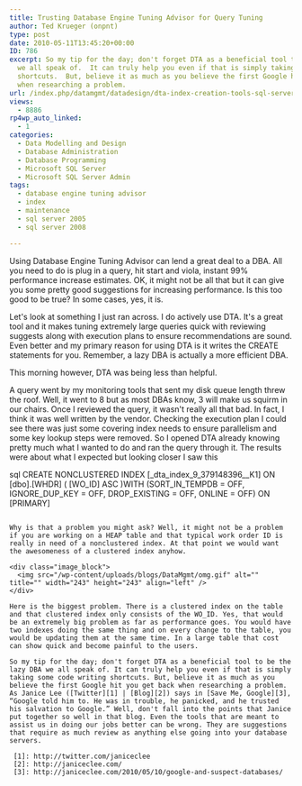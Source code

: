 ```yaml
---
title: Trusting Database Engine Tuning Advisor for Query Tuning
author: Ted Krueger (onpnt)
type: post
date: 2010-05-11T13:45:20+00:00
ID: 786
excerpt: So my tip for the day; don't forget DTA as a beneficial tool to be the lazy DBA 
  we all speak of.  It can truly help you even if that is simply taking some code writing 
  shortcuts.  But, believe it as much as you believe the first Google hit you get back 
  when researching a problem.
url: /index.php/datamgmt/datadesign/dta-index-creation-tools-sql-server/
views:
  - 8886
rp4wp_auto_linked:
  - 1
categories:
  - Data Modelling and Design
  - Database Administration
  - Database Programming
  - Microsoft SQL Server
  - Microsoft SQL Server Admin
tags:
  - database engine tuning advisor
  - index
  - maintenance
  - sql server 2005
  - sql server 2008

---
```

Using Database Engine Tuning Advisor can lend a great deal to a DBA. All you need to do is plug in a query, hit start and viola, instant 99% performance increase estimates. OK, it might not be all that but it can give you some pretty good suggestions for increasing performance. Is this too good to be true? In some cases, yes, it is. 

Let's look at something I just ran across. I do actively use DTA. It's a great tool and it makes tuning extremely large queries quick with reviewing suggests along with execution plans to ensure recommendations are sound. Even better and my primary reason for using DTA is it writes the CREATE statements for you. Remember, a lazy DBA is actually a more efficient DBA. 

This morning however, DTA was being less than helpful. 

A query went by my monitoring tools that sent my disk queue length threw the roof. Well, it went to 8 but as most DBAs know, 3 will make us squirm in our chairs. Once I reviewed the query, it wasn't really all that bad. In fact, I think it was well written by the vendor. Checking the execution plan I could see there was just some covering index needs to ensure parallelism and some key lookup steps were removed. So I opened DTA already knowing pretty much what I wanted to do and ran the query through it. The results were about what I expected but looking closer I saw this 

sql
CREATE NONCLUSTERED INDEX [_dta_index_9_379148396__K1] ON [dbo].[WHDR] 
(
	[WO_ID] ASC
)WITH (SORT_IN_TEMPDB = OFF, IGNORE_DUP_KEY = OFF, DROP_EXISTING = OFF, ONLINE = OFF) ON [PRIMARY]
```

Why is that a problem you might ask? Well, it might not be a problem if you are working on a HEAP table and that typical work order ID is really in need of a nonclustered index. At that point we would want the awesomeness of a clustered index anyhow.

<div class="image_block">
  <img src="/wp-content/uploads/blogs/DataMgmt/omg.gif" alt="" title="" width="243" height="243" align="left" />
</div>

Here is the biggest problem. There is a clustered index on the table and that clustered index only consists of the WO_ID. Yes, that would be an extremely big problem as far as performance goes. You would have two indexes doing the same thing and on every change to the table, you would be updating them at the same time. In a large table that cost can show quick and become painful to the users.

So my tip for the day; don't forget DTA as a beneficial tool to be the lazy DBA we all speak of. It can truly help you even if that is simply taking some code writing shortcuts. But, believe it as much as you believe the first Google hit you get back when researching a problem. As Janice Lee ([Twitter][1] | [Blog][2]) says in [Save Me, Google][3], “Google told him to. He was in trouble, he panicked, and he trusted his salvation to Google.” Well, don't fall into the points that Janice put together so well in that blog. Even the tools that are meant to assist us in doing our jobs better can be wrong. They are suggestions that require as much review as anything else going into your database servers.

 [1]: http://twitter.com/janiceclee
 [2]: http://janiceclee.com/
 [3]: http://janiceclee.com/2010/05/10/google-and-suspect-databases/